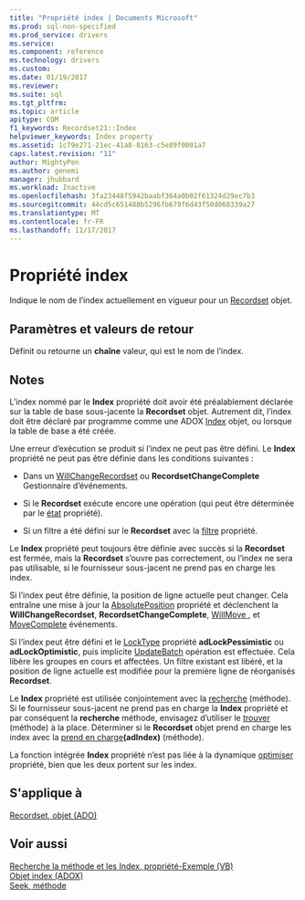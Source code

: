 ```yaml
---
title: "Propriété index | Documents Microsoft"
ms.prod: sql-non-specified
ms.prod_service: drivers
ms.service: 
ms.component: reference
ms.technology: drivers
ms.custom: 
ms.date: 01/19/2017
ms.reviewer: 
ms.suite: sql
ms.tgt_pltfrm: 
ms.topic: article
apitype: COM
f1_keywords: Recordset21::Index
helpviewer_keywords: Index property
ms.assetid: 1c79e271-21ec-41a8-8163-c5e89f0001a7
caps.latest.revision: "11"
author: MightyPen
ms.author: genemi
manager: jhubbard
ms.workload: Inactive
ms.openlocfilehash: 3fa23448f5942baabf364a0b02f61324d29ec7b3
ms.sourcegitcommit: 44cd5c651488b5296fb679f6d43f50d068339a27
ms.translationtype: MT
ms.contentlocale: fr-FR
ms.lasthandoff: 11/17/2017
---
```

# <a name="index-property"></a>Propriété index
Indique le nom de l’index actuellement en vigueur pour un [Recordset](../../../ado/reference/ado-api/recordset-object-ado.md) objet.  
  
## <a name="settings-and-return-values"></a>Paramètres et valeurs de retour  
 Définit ou retourne un **chaîne** valeur, qui est le nom de l’index.  
  
## <a name="remarks"></a>Notes  
 L’index nommé par le **Index** propriété doit avoir été préalablement déclarée sur la table de base sous-jacente la **Recordset** objet. Autrement dit, l’index doit être déclaré par programme comme une ADOX [Index](../../../ado/reference/adox-api/index-object-adox.md) objet, ou lorsque la table de base a été créée.  
  
 Une erreur d’exécution se produit si l’index ne peut pas être défini. Le **Index** propriété ne peut pas être définie dans les conditions suivantes :  
  
-   Dans un [WillChangeRecordset](../../../ado/reference/ado-api/willchangerecordset-and-recordsetchangecomplete-events-ado.md) ou **RecordsetChangeComplete** Gestionnaire d’événements.  
  
-   Si le **Recordset** exécute encore une opération (qui peut être déterminée par le [état](../../../ado/reference/ado-api/state-property-ado.md) propriété).  
  
-   Si un filtre a été défini sur le **Recordset** avec la [filtre](../../../ado/reference/ado-api/filter-property.md) propriété.  
  
 Le **Index** propriété peut toujours être définie avec succès si la **Recordset** est fermée, mais la **Recordset** s’ouvre pas correctement, ou l’index ne sera pas utilisable, si le fournisseur sous-jacent ne prend pas en charge les index.  
  
 Si l’index peut être définie, la position de ligne actuelle peut changer. Cela entraîne une mise à jour la [AbsolutePosition](../../../ado/reference/ado-api/absoluteposition-property-ado.md) propriété et déclenchent la **WillChangeRecordset**, **RecordsetChangeComplete**, [WillMove ](../../../ado/reference/ado-api/willmove-and-movecomplete-events-ado.md), et [MoveComplete](../../../ado/reference/ado-api/willmove-and-movecomplete-events-ado.md) événements.  
  
 Si l’index peut être défini et le [LockType](../../../ado/reference/ado-api/locktype-property-ado.md) propriété **adLockPessimistic** ou **adLockOptimistic**, puis implicite [UpdateBatch](../../../ado/reference/ado-api/updatebatch-method.md) opération est effectuée. Cela libère les groupes en cours et affectées. Un filtre existant est libéré, et la position de ligne actuelle est modifiée pour la première ligne de réorganisés **Recordset**.  
  
 Le **Index** propriété est utilisée conjointement avec la [recherche](../../../ado/reference/ado-api/seek-method.md) (méthode). Si le fournisseur sous-jacent ne prend pas en charge la **Index** propriété et par conséquent la **recherche** méthode, envisagez d’utiliser le [trouver](../../../ado/reference/ado-api/find-method-ado.md) (méthode) à la place. Déterminer si le **Recordset** objet prend en charge les index avec la [prend en charge](../../../ado/reference/ado-api/supports-method.md)**(adIndex)** (méthode).  
  
 La fonction intégrée **Index** propriété n’est pas liée à la dynamique [optimiser](../../../ado/reference/ado-api/optimize-property-dynamic-ado.md) propriété, bien que les deux portent sur les index.  
  
## <a name="applies-to"></a>S'applique à  
 [Recordset, objet (ADO)](../../../ado/reference/ado-api/recordset-object-ado.md)  
  
## <a name="see-also"></a>Voir aussi  
 [Recherche la méthode et les Index, propriété-Exemple (VB)](../../../ado/reference/ado-api/seek-method-and-index-property-example-vb.md)   
 [Objet index (ADOX)](../../../ado/reference/adox-api/index-object-adox.md)   
 [Seek, méthode](../../../ado/reference/ado-api/seek-method.md)
